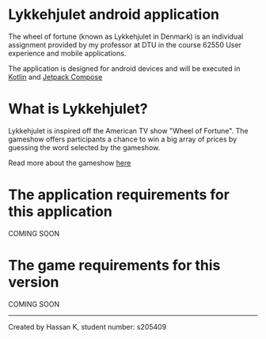 # Lykkehjulet android application

The wheel of fortune (known as Lykkehjulet in Denmark) is an individual assignment provided by my professor at DTU in the course 62550 User experience and mobile applications. 

The application is designed for android devices and will be executed in [Kotlin](https://kotlinlang.org/) and [Jetpack Compose](https://developer.android.com/jetpack/compose)

# What is Lykkehjulet?

Lykkehjulet is inspired off the American TV show "Wheel of Fortune". The gameshow offers participants a chance to win a big array of prices by guessing the word selected by the gameshow. 

Read more about the gameshow [here](https://en.wikipedia.org/wiki/Lykkehjulet#Unique_to_the_Danish_version)

# The application requirements for this application

COMING SOON

# The game requirements for this version 

COMING SOON

----------------------------------------------

Created by Hassan K, student number: s205409 
